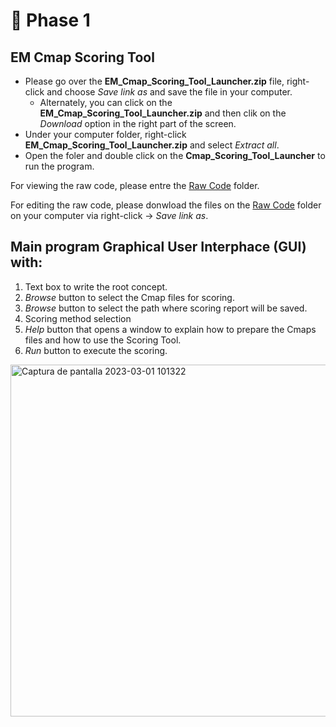 # :file_folder: Phase 1
## EM Cmap Scoring Tool
- Please go over the **EM_Cmap_Scoring_Tool_Launcher.zip** file, right-click and choose *Save link as* and save the file in your computer.
  - Alternately, you can click on the **EM_Cmap_Scoring_Tool_Launcher.zip** and then clik on the *Download* option in the right part of the screen.
- Under your computer folder, right-click **EM_Cmap_Scoring_Tool_Launcher.zip** and select *Extract all*.
- Open the foler and double click on the **Cmap_Scoring_Tool_Launcher** to run the program.

For viewing the raw code, please entre the [Raw Code](https://github.com/RMejiaE/EM-Cmap-Scoring-Tool/tree/main/Phase%201/Raw%20Code) folder.

For editing the raw code, please donwload the files on the [Raw Code](https://github.com/RMejiaE/EM-Cmap-Scoring-Tool/tree/main/Phase%201/Raw%20Code) folder on your computer via right-click -> *Save link as*.

## Main program Graphical User Interphace (GUI) with:
1. Text box to write the root concept.
2. *Browse* button to select the Cmap files for scoring.
3. *Browse* button to select the path where scoring report will be saved.
4. Scoring method selection
5. *Help* button that opens a window to explain how to prepare the Cmaps files and how to use the Scoring Tool.
6. *Run* button to execute the scoring.

<img width="563" alt="Captura de pantalla 2023-03-01 101322" src="https://user-images.githubusercontent.com/78668372/222183073-9f7afbb2-b3eb-47f7-8aef-485e7764fb37.png">
